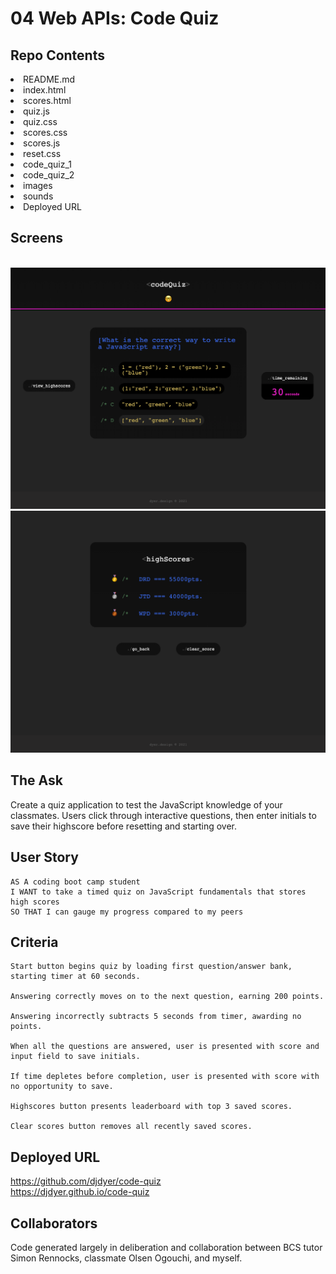 # 04 Web APIs: Code Quiz

## Repo Contents

<li>README.md</li>
<li>index.html</li>
<li>scores.html</li>
<li>quiz.js</li>
<li>quiz.css</li>
<li>scores.css</li>
<li>scores.js</li>
<li>reset.css</li>
<li>code_quiz_1</li>
<li>code_quiz_2</li>
<li>images</li>
<li>sounds</li>
<li>Deployed URL</li>

## Screens

<br />
<img src="./assets/images/code_quiz_1.png">
<br />
<img src="./assets/images/code_quiz_2.png">
<br />

## The Ask

Create a quiz application to test the JavaScript knowledge of your classmates. Users click through interactive questions, then enter initials to save their highscore before resetting and starting over.

## User Story

```
AS A coding boot camp student
I WANT to take a timed quiz on JavaScript fundamentals that stores high scores
SO THAT I can gauge my progress compared to my peers
```

## Criteria

```
Start button begins quiz by loading first question/answer bank, starting timer at 60 seconds.

Answering correctly moves on to the next question, earning 200 points.

Answering incorrectly subtracts 5 seconds from timer, awarding no points.

When all the questions are answered, user is presented with score and input field to save initials.

If time depletes before completion, user is presented with score with no opportunity to save.

Highscores button presents leaderboard with top 3 saved scores.

Clear scores button removes all recently saved scores.
```

## Deployed URL

https://github.com/djdyer/code-quiz
<br />
https://djdyer.github.io/code-quiz
<br />

## Collaborators

Code generated largely in deliberation and collaboration between BCS tutor Simon Rennocks, classmate Olsen Ogouchi, and myself.
